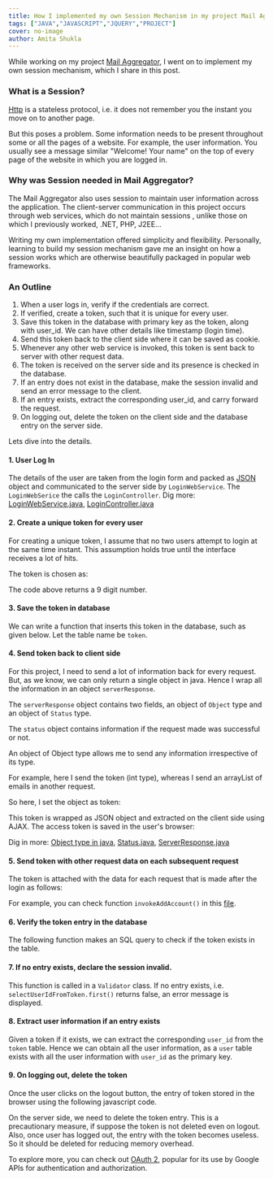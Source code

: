 ```yaml
---
title: How I implemented my own Session Mechanism in my project Mail Aggregator
tags: ["JAVA","JAVASCRIPT","JQUERY","PROJECT"]
cover: no-image
author: Amita Shukla
---
```



While working on my project [Mail Aggregator](https://github.com/amita-shukla/mail-aggregator/tree/master/src), I went on to implement my own session mechanism, which I share in this post. 
 


### What is a Session?

[Http](https://en.wikipedia.org/wiki/Hypertext_Transfer_Protocol) is a stateless protocol, i.e. it does not remember you the instant you move on to another page.

But this poses a problem. Some information needs to be present throughout some or all the pages of a website. For example, the user information. You usually see a message similar \"Welcome! Your name\" on the top of every page of the website in which you are logged in.

 


### Why was Session needed in Mail Aggregator?

The Mail Aggregator also uses session to maintain user information across the application. The client-server communication in this project occurs through web services, which do not maintain sessions , unlike those on which I previously worked, .NET, PHP, J2EE...

 


Writing my own implementation offered simplicity and flexibility. Personally, learning to build my session mechanism gave me an insight on how a session works which are otherwise beautifully packaged in popular web frameworks.

 


### An Outline

1. When a user logs in, verify if the credentials are correct.
2. If verified, create a token, such that it is unique for every user.
3. Save this token in the database with primary key as the token, along with user_id. We can have other details like timestamp (login time).
4. Send this token back to the client side where it can be saved as cookie.
5. Whenever any other web service is invoked, this token is sent back to server with other request data.
6. The token is received on the server side and its presence is checked in the database.
7. If an entry does not exist in the database, make the session invalid and send an error message to the client.
8. If an entry exists, extract the corresponding user_id, and carry forward the request.
9. On logging out, delete the token on the client side and the database entry on the server side.

Lets dive into the details. 
 


#### 1. User Log In

The details of the user are taken from the login form and packed as [JSON](http://www.json.org/) object and communicated to the server side by `LoginWebService`. The `LoginWebSerice` the calls the `LoginController`. 
Dig more: [LoginWebService.java](http://mail-aggregator/src/webservices/LoginWebService.java), [LoginController.java](http://mail-aggregator/src/controller/LoginController.java) 
 


#### 2. Create a unique token for every user

For creating a unique token, I assume that no two users attempt to login at the same time instant. This assumption holds true until the interface receives a lot of hits.

The token is chosen as: 
 


The code above returns a 9 digit number. 
 


#### 3. Save the token in database

We can write a function that inserts this token in the database, such as given below. Let the table name be `token`.

 


 


#### 4. Send token back to client side

For this project, I need to send a lot of information back for every request. But, as we know, we can only return a single object in java. Hence I wrap all the information in an object `serverResponse`.

The `serverResponse` object contains two fields, an object of `Object` type and an object of `Status` type.

 


The `status` object contains information if the request made was successful or not.

 


An object of Object type allows me to send any information irrespective of its type.

 


For example, here I send the token (int type), whereas I send an arrayList of emails in another request.

So here, I set the object as token:

 


 


This token is wrapped as JSON object and extracted on the client side using AJAX. The access token is saved in the user's browser: 
 


 
Dig in more: [Object type in java](https://docs.oracle.com/javase/7/docs/api/java/lang/Object.html), [Status.java](https://github.com/amita-shukla/mail-aggregator/blob/master/src/Utils/Status.java), [ServerResponse.java](https://github.com/amita-shukla/mail-aggregator/blob/master/src/Utils/ServerResponse.java)

 


#### 5. Send token with other request data on each subsequent request

The token is attached with the data for each request that is made after the login as follows:

 


 


For example, you can check function `invokeAddAccount()` in this [file](https://github.com/amita-shukla/mail-aggregator/blob/master/WebContent/UI/js/login.js).

 


#### 6. Verify the token entry in the database

The following function makes an SQL query to check if the token exists in the table.

 


 


#### 7. If no entry exists, declare the session invalid.

This function is called in a `Validator` class. If no entry exists, i.e. `selectUserIdFromToken.first()` returns false, an error message is displayed.

 


#### 8. Extract user information if an entry exists

Given a token if it exists, we can extract the corresponding `user_id` from the `token` table. Hence we can obtain all the user information, as a `user` table exists with all the user information with `user_id` as the primary key. 
 


#### 9. On logging out, delete the token

Once the user clicks on the logout button, the entry of token stored in the browser using the following javascript code.

 


On the server side, we need to delete the token entry. This is a precautionary measure, if suppose the token is not deleted even on logout. Also, once user has logged out, the entry with the token becomes useless. So it should be deleted for reducing memory overhead.

 


 


 


To explore more, you can check out [OAuth 2](http://oauth.net/2/), popular for its use by Google APIs for authentication and authorization.

